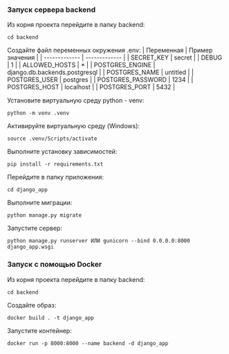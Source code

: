 ### Запуск сервера backend
Из корня проекта перейдите в папку backend:
```
cd backend
```
Создайте файл переменных окружения .env:
| Переменная | Пример значения |
| ------------- | ------------- |
| SECRET_KEY | secret |
| DEBUG | 1 |
| ALLOWED_HOSTS | * |
| POSTGRES_ENGINE | django.db.backends.postgresql |
| POSTGRES_NAME | untitled |
| POSTGRES_USER | postgres |
| POSTGRES_PASSWORD | 1234 |
| POSTGRES_HOST | localhost |
| POSTGRES_PORT | 5432 |

Установите виртуальную среду python - venv:
```
python -m venv .venv
```
Активируйте виртуальную среду (Windows):
```
source .venv/Scripts/activate
```
Выполните установку зависимостей:
```
pip install -r requirements.txt
```
Перейдите в папку приложения:
```
cd django_app
```
Выполните миграции:
```
python manage.py migrate
```
Запустите сервер:
```
python manage.py runserver ИЛИ gunicorn --bind 0.0.0.0:8000 django_app.wsgi
```
### Запуск с помощью Docker
Из корня проекта перейдите в папку backend:
```
cd backend
```
Создайте образ:
```
docker build . -t django_app
```
Запустите контейнер:
```
docker run -p 8000:8000 --name backend -d django_app
```
